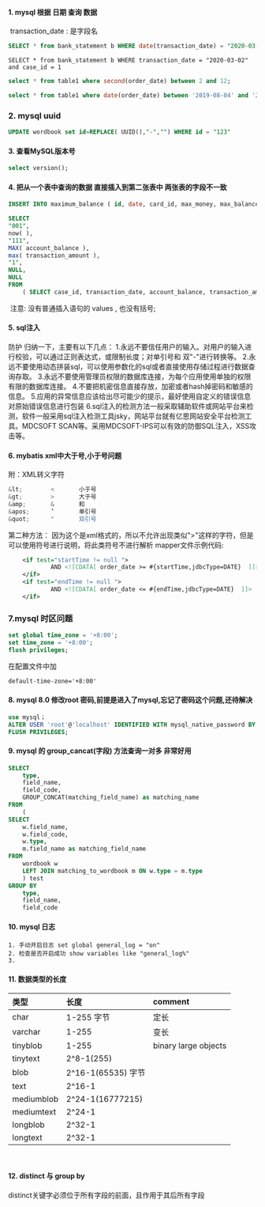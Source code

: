 #### 1. mysql 根据 日期 查询 数据

​		transaction_date : 是字段名

```sql
SELECT * from bank_statement b WHERE date(transaction_date) = "2020-03-02" and case_id = 1
```

```mysql
SELECT * from bank_statement b WHERE transaction_date = "2020-03-02" and case_id = 1
```



```sql
select * from table1 where second(order_date) between 2 and 12;
```

```sql
select * from table1 where date(order_date) between '2019-08-04' and '2019-08-04';
```

### 2. mysql uuid

```sql
UPDATE wordbook set id=REPLACE( UUID(),"-","") WHERE id = "123"
```

#### 3. 查看MySQL版本号

```sql
select version();	
```

#### 4.  把从一个表中查询的数据 直接插入到第二张表中 两张表的字段不一致

```sql
INSERT INTO maximum_balance ( id, date, card_id, max_money, max_balance, case_id, Reserve1, Reserve2 ) 

SELECT
"001",
now( ),
"111",
MAX( account_balance ),
max( transaction_amount ),
"1",
NULL,
NULL 
FROM
	( SELECT case_id, transaction_date, account_balance, transaction_amount FROM bank_statement b WHERE transaction_date = "2020-03-02" AND full_name = "张三" AND query_card_number = "111" ) cc;
```

​	注意: 没有普通插入语句的 values , 也没有括号;



#### 5. sql注入

防护
归纳一下，主要有以下几点：
1.永远不要信任用户的输入。对用户的输入进行校验，可以通过正则表达式，或限制长度；对单引号和
双"-"进行转换等。
2.永远不要使用动态拼装sql，可以使用参数化的sql或者直接使用存储过程进行数据查询存取。
3.永远不要使用管理员权限的数据库连接，为每个应用使用单独的权限有限的数据库连接。
4.不要把机密信息直接存放，加密或者hash掉密码和敏感的信息。
5.应用的异常信息应该给出尽可能少的提示，最好使用自定义的错误信息对原始错误信息进行包装
6.sql注入的检测方法一般采取辅助软件或网站平台来检测，软件一般采用sql注入检测工具jsky，网站平台就有亿思网站安全平台检测工具。MDCSOFT SCAN等。采用MDCSOFT-IPS可以有效的防御SQL注入，XSS攻击等。

#### 6. mybatis xml中大于号,小于号问题

  附：XML转义字符

```java
&lt;     	<   	小于号   
&gt;     	>   	大于号   
&amp;     	&   	和   
&apos;     	’   	单引号   
&quot;     	"   	双引号 
```



第二种方法：
因为这个是xml格式的，所以不允许出现类似">"这样的字符，但是可以使用<![CDATA[ ]]>符号进行说明，将此类符号不进行解析 
mapper文件示例代码:

```xml
	<if test="startTime != null ">
			AND <![CDATA[ order_date >= #{startTime,jdbcType=DATE}  ]]>
	</if>
	<if test="endTime != null ">
			AND <![CDATA[ order_date <= #{endTime,jdbcType=DATE}  ]]>
	</if>
```

### 7.mysql 时区问题

```sql
set global time_zone = '+8:00';
set time_zone = '+8:00';
flush privileges;
```

在配置文件中加

```xml
default-time-zone='+8:00'
```



#### 8. mysql 8.0 修改root 密码,前提是进入了mysql,忘记了密码这个问题,还待解决

```sql
use mysql；
ALTER USER 'root'@'localhost' IDENTIFIED WITH mysql_native_password BY '123456';
FLUSH PRIVILEGES;
```

#### 9. mysql 的 group_cancat(字段) 方法查询一对多 非常好用

```sql
SELECT
	type,
	field_name,
	field_code,
	GROUP_CONCAT(matching_field_name) as matching_name
FROM
	(
SELECT
	w.field_name,
	w.field_code,
	w.type,
	m.field_name as matching_field_name
FROM
	wordbook w
	LEFT JOIN matching_to_wordbook m ON w.type = m.type 
	) test 
GROUP BY
	type,
	field_name,
	field_code
```



#### 10. mysql 日志

	1. 手动开启日志 set global general_log = "on"
 	2. 检查是否开启成功 show variables like "general_log%"
 	3. 



#### 11. 数据类型的长度

| 类型       | 长度               | comment              |
| :--------- | :----------------- | :------------------- |
| char       | 1-255 字节         | 定长                 |
| varchar    | 1-255              | 变长                 |
| tinyblob   | 1-255              | binary large objects |
| tinytext   | 2^8-1(255)         |                      |
| blob       | 2^16-1(65535) 字节 |                      |
| text       | 2^16-1             |                      |
| mediumblob | 2^24-1(16777215)   |                      |
| mediumtext | 2^24-1             |                      |
| longblob   | 2^32-1             |                      |
| longtext   | 2^32-1             |                      |

​		

#### 12. distinct 与 group by

distinct关键字必须位于所有字段的前面，且作用于其后所有字段

